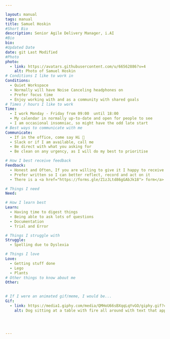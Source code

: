 ```yaml
---

layout: manual
tags: manual
title: Samuel Hoskin
#Short Bio
description: Senior Agile Delivery Manager, i.AI 
#Bio
bio: 
#Updated Date
date: git Last Modified
#Photo
photo:
  - link: https://avatars.githubusercontent.com/u/66562886?v=4
    alt: Photo of Samuel Hoskin
# Conditions I like to work in
Conditions:
  - Quiet Workspace
  - Normally will have Noise Canceling headphones on
  - Prefer focus time
  - Enjoy working with and as a community with shared goals
# Times / hours I like to work
Time:
  - I work Monday - Friday from 09:00  until 18:00
  - My calendar in normally up-to-date and open for people to see 
  - I am occasional insomniac, so might have the odd late start
# Best ways to communicate with me
Communicate:
  - If in the office, come say Hi 👋
  - Slack or if I am available, call me
  - Be direct with what you asking for
  - Be clean on any urgency, as I will do my best to prioritise

# How I best receive feedback
Feedback:
  - Honest and Often, If you are willing to give it I happy to receive it 
  - Prefer written so I can better reflect, record and act on it
  - There is a <a href="https://forms.gle/Z1zJLtd86gGAbJk18"> form</a> that you can use to provide feedback

# Things I need
Need:

# How I learn best
Learn:
  - Having time to digest things
  - Being able to ask lots of questions
  - Documentation
  - Trial and Error

# Things I struggle with
Struggle:
  - Spelling due to Dyslexia 

# Things I love
Love:
  - Getting stuff done
  - Lego
  - Plants
# Other things to know about me
Other:
  

# If I were an animated gif/meme, I would be...
Gif:
  - link: https://media1.giphy.com/media/QMHoU66sBXqqLqYvGO/giphy.gif?cid=ecf05e47tmo9oqg72h23pgylb9yclre2gk0vgmqo1kgaa431&ep=v1_gifs_search&rid=giphy.gif&ct=g
    alt: Dog sitting at a table with fire all around with text that appears saying "This is fine.".



     
---
```


